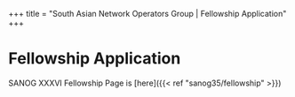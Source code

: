 +++
title = "South Asian Network Operators Group | Fellowship Application"
+++

# Fellowship Application
SANOG XXXVI Fellowship Page is [here]({{< ref "sanog35/fellowship" >}})
